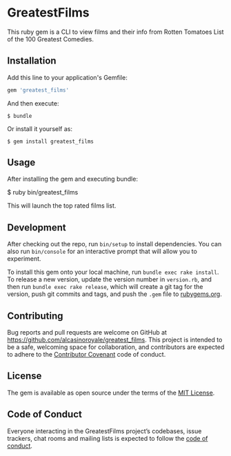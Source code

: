 # GreatestFilms

This ruby gem is a CLI to view films and their info from Rotten Tomatoes List of the 100 Greatest Comedies.

## Installation

Add this line to your application's Gemfile:

```ruby
gem 'greatest_films'
```

And then execute:

    $ bundle

Or install it yourself as:

    $ gem install greatest_films

## Usage

After installing the gem and executing bundle:

  $ ruby bin/greatest_films

This will launch the top rated films list.

## Development

After checking out the repo, run `bin/setup` to install dependencies. You can also run `bin/console` for an interactive prompt that will allow you to experiment.

To install this gem onto your local machine, run `bundle exec rake install`. To release a new version, update the version number in `version.rb`, and then run `bundle exec rake release`, which will create a git tag for the version, push git commits and tags, and push the `.gem` file to [rubygems.org](https://rubygems.org).

## Contributing

Bug reports and pull requests are welcome on GitHub at https://github.com/alcasinoroyale/greatest_films. This project is intended to be a safe, welcoming space for collaboration, and contributors are expected to adhere to the [Contributor Covenant](http://contributor-covenant.org) code of conduct.

## License

The gem is available as open source under the terms of the [MIT License](https://opensource.org/licenses/MIT).

## Code of Conduct

Everyone interacting in the GreatestFilms project’s codebases, issue trackers, chat rooms and mailing lists is expected to follow the [code of conduct](https://github.com/alcasinoroyale/greatest_films/blob/master/CODE_OF_CONDUCT.md).
